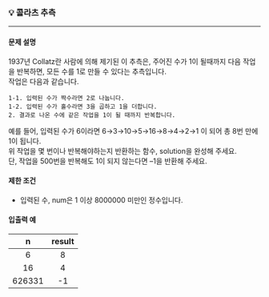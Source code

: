 ### 💡 콜라츠 추측
***

#### 문제 설명
1937년 Collatz란 사람에 의해 제기된 이 추측은, 주어진 수가 1이 될때까지 다음 작업을 반복하면, 모든 수를 1로 만들 수 있다는 추측입니다.
</br>작업은 다음과 같습니다.

```
1-1. 입력된 수가 짝수라면 2로 나눕니다. 
1-2. 입력된 수가 홀수라면 3을 곱하고 1을 더합니다.
2. 결과로 나온 수에 같은 작업을 1이 될 때까지 반복합니다.
```

예를 들어, 입력된 수가 6이라면 6→3→10→5→16→8→4→2→1 이 되어 총 8번 만에 1이 됩니다.
</br>위 작업을 몇 번이나 반복해야하는지 반환하는 함수, solution을 완성해 주세요.
</br>단, 작업을 500번을 반복해도 1이 되지 않는다면 –1을 반환해 주세요.

#### 제한 조건
* 입력된 수, num은 1 이상 8000000 미만인 정수입니다.

#### 입출력 예
|n|result|
|:---:|:---:|
|6|8|
|16|4|
|626331|-1|
